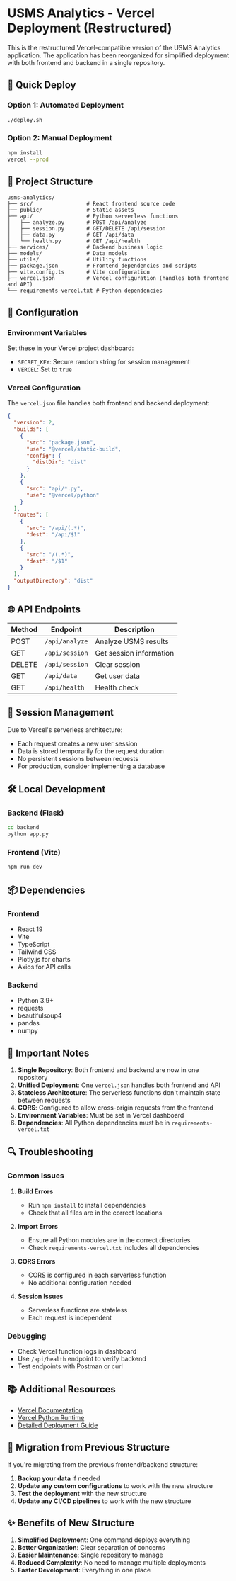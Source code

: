 # USMS Analytics - Vercel Deployment (Restructured)

This is the restructured Vercel-compatible version of the USMS Analytics application. The application has been reorganized for simplified deployment with both frontend and backend in a single repository.

## 🚀 Quick Deploy

### Option 1: Automated Deployment
```bash
./deploy.sh
```

### Option 2: Manual Deployment
```bash
npm install
vercel --prod
```

## 📁 Project Structure

```
usms-analytics/
├── src/                 # React frontend source code
├── public/              # Static assets
├── api/                 # Python serverless functions
│   ├── analyze.py       # POST /api/analyze
│   ├── session.py       # GET/DELETE /api/session
│   ├── data.py          # GET /api/data
│   └── health.py        # GET /api/health
├── services/            # Backend business logic
├── models/              # Data models
├── utils/               # Utility functions
├── package.json         # Frontend dependencies and scripts
├── vite.config.ts       # Vite configuration
├── vercel.json          # Vercel configuration (handles both frontend and API)
└── requirements-vercel.txt # Python dependencies
```

## 🔧 Configuration

### Environment Variables

Set these in your Vercel project dashboard:

- `SECRET_KEY`: Secure random string for session management
- `VERCEL`: Set to `true`

### Vercel Configuration

The `vercel.json` file handles both frontend and backend deployment:

```json
{
  "version": 2,
  "builds": [
    {
      "src": "package.json",
      "use": "@vercel/static-build",
      "config": {
        "distDir": "dist"
      }
    },
    {
      "src": "api/*.py",
      "use": "@vercel/python"
    }
  ],
  "routes": [
    {
      "src": "/api/(.*)",
      "dest": "/api/$1"
    },
    {
      "src": "/(.*)",
      "dest": "/$1"
    }
  ],
  "outputDirectory": "dist"
}
```

## 🌐 API Endpoints

| Method | Endpoint | Description |
|--------|----------|-------------|
| POST | `/api/analyze` | Analyze USMS results |
| GET | `/api/session` | Get session information |
| DELETE | `/api/session` | Clear session |
| GET | `/api/data` | Get user data |
| GET | `/api/health` | Health check |

## 🔄 Session Management

Due to Vercel's serverless architecture:
- Each request creates a new user session
- Data is stored temporarily for the request duration
- No persistent sessions between requests
- For production, consider implementing a database

## 🛠️ Local Development

### Backend (Flask)
```bash
cd backend
python app.py
```

### Frontend (Vite)
```bash
npm run dev
```

## 📦 Dependencies

### Frontend
- React 19
- Vite
- TypeScript
- Tailwind CSS
- Plotly.js for charts
- Axios for API calls

### Backend
- Python 3.9+
- requests
- beautifulsoup4
- pandas
- numpy

## 🚨 Important Notes

1. **Single Repository**: Both frontend and backend are now in one repository
2. **Unified Deployment**: One `vercel.json` handles both frontend and API
3. **Stateless Architecture**: The serverless functions don't maintain state between requests
4. **CORS**: Configured to allow cross-origin requests from the frontend
5. **Environment Variables**: Must be set in Vercel dashboard
6. **Dependencies**: All Python dependencies must be in `requirements-vercel.txt`

## 🔍 Troubleshooting

### Common Issues

1. **Build Errors**
   - Run `npm install` to install dependencies
   - Check that all files are in the correct locations

2. **Import Errors**
   - Ensure all Python modules are in the correct directories
   - Check `requirements-vercel.txt` includes all dependencies

3. **CORS Errors**
   - CORS is configured in each serverless function
   - No additional configuration needed

4. **Session Issues**
   - Serverless functions are stateless
   - Each request is independent

### Debugging

- Check Vercel function logs in dashboard
- Use `/api/health` endpoint to verify backend
- Test endpoints with Postman or curl

## 📚 Additional Resources

- [Vercel Documentation](https://vercel.com/docs)
- [Vercel Python Runtime](https://vercel.com/docs/functions/serverless-functions/runtimes/python)
- [Detailed Deployment Guide](./VERCEL_DEPLOYMENT.md)

## 🔄 Migration from Previous Structure

If you're migrating from the previous frontend/backend structure:

1. **Backup your data** if needed
2. **Update any custom configurations** to work with the new structure
3. **Test the deployment** with the new structure
4. **Update any CI/CD pipelines** to work with the new structure

## ✨ Benefits of New Structure

1. **Simplified Deployment**: One command deploys everything
2. **Better Organization**: Clear separation of concerns
3. **Easier Maintenance**: Single repository to manage
4. **Reduced Complexity**: No need to manage multiple deployments
5. **Faster Development**: Everything in one place 